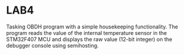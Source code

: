 # LAB4

Tasking OBDH program with a simple housekeeping functionality. The program reads the value of the internal temperature sensor in the STM32F407 MCU and displays the raw value (12-bit integer) on the debugger console using semihosting.
